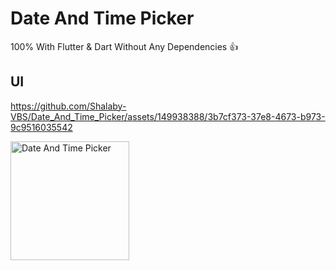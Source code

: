 # Date And Time Picker

100% With Flutter & Dart Without Any Dependencies 👍

## UI

https://github.com/Shalaby-VBS/Date_And_Time_Picker/assets/149938388/3b7cf373-37e8-4673-b973-9c9516035542

<img width="190" alt="Date And Time Picker" src="https://github.com/Shalaby-VBS/Date_And_Time_Picker/assets/149938388/2c3223c4-b3c9-44e2-a8db-27bd36a1f4fd">
